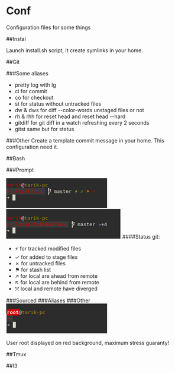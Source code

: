 # Conf

Configuration files for some things

##Instal

Launch install.sh script,
It create symlinks in your home.

##Git

###Some aliases
* pretty log with lg
* ci for commit
* co for checkout
* st for status without untracked files
* dw & dws for diff --color-words unstaged files or not
* rh & rhh for reset head and reset head --hard
* gitdiff for git diff in a watch refreshing every 2 seconds
* gitst same but for status

###Other
Create a template commit message in your home.
This configuration need it.

##Bash

###Prompt

![Screenshot](screenshot-prompt1-git-status.png)
![Screenshot](screenshot-prompt2-git-remote.png)
####Status git:
* ⚡ for tracked modified files
* ✓ for added to stage files
* ✗ for untracked files
* ⚑ for stash list
* ↗ for local are ahead from remote
* ↖ for local are behind from remote
* ⤧ local and remote have diverged

###Sourced
###Aliases
###Other
![Screenshot](screenshot-prompt3-root.png)

User root displayed on red background, maximum stress guaranty!

##Tmux

##I3
